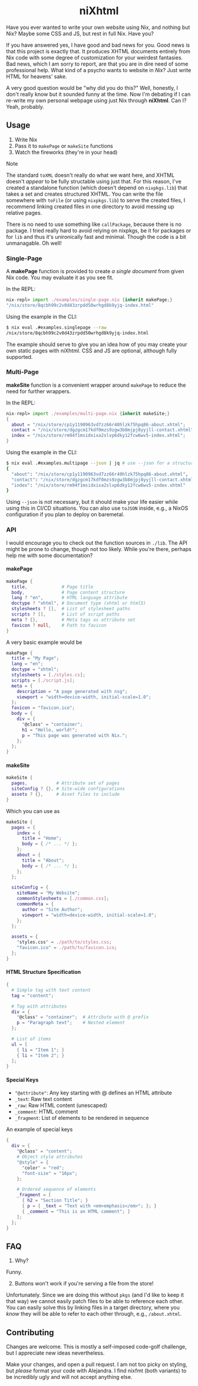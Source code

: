 <h1 id="header" align="center">
  niXhtml
</h1>

Have you ever wanted to write your own website using Nix, and nothing but Nix?
Maybe some CSS and JS, but rest in full Nix. Have you?

If you have answered yes, I have good and bad news for you. Good news is that
this project is exactly that. It produces XHTML documents entirely from Nix code
with some degree of customization for your weirdest fantasies. Bad news, which I
am sorry to report, are that you are in dire need of some professional help.
What kind of a psycho wants to website in _Nix_? Just write HTML for heavens'
sake.

A very good question would be "why did you do this?" Well, honestly, I don't
really know but it sounded funny at the time. Now I'm debating if I can re-write
my own personal webpage using just Nix through **niXhtml**. Can I? Yeah,
probably.

## Usage

1. Write Nix
2. Pass it to `makePage` or `makeSite` functions
3. Watch the fireworks (they're in your head)

> [!NOTE]
> The standard `toXML` doesn't really do what we want here, and XHTML doesn't
> _appear_ to be fully structable using just that. For this reason, I've created
> a standalone function (which doesn't depend on `nixpkgs.lib`) that takes a set
> and creates structured XHTML. You can write the file somewhere with `toFile`
> (or using `nixpkgs.lib`) to serve the created files, I recommend linking
> created files in one directory to avoid messing up relative pages.

There is no need to use something like `callPackage`, because there is no
package. I tried really hard to avoid relying on nixpkgs, be it for packages or
for `lib` and thus it's unironically fast and minimal. Though the code is a bit
unmanagable. Oh well!

### Single-Page

A **makePage** function is provided to create _a single document_ from given Nix
code. You may evaluate it as you see fit.

In the REPL:

```nix
nix-repl> import ./examples/single-page.nix {inherit makePage;}
"/nix/store/8qcbh99c2v0d43zrpdd50wrhgd8k9yjq-index.html"
```

Using the example in the CLI:

```bash
$ nix eval .#examples.singlepage --raw
/nix/store/8qcbh99c2v0d43zrpdd50wrhgd8k9yjq-index.html
```

The example should serve to give you an idea how of you may create your own
static pages with niXhtml. CSS and JS are optional, although fully supported.

### Multi-Page

**makeSite** function is a convenient wrapper around `makePage` to reduce the
need for further wrappers.

In the REPL:

```nix
nix-repl> import ./examples/multi-page.nix {inherit makeSite;}
{
  about = "/nix/store/cp1y1190963vd7zz66r40hlzk75hpq86-about.xhtml";
  contact = "/nix/store/dgzgcm17kdf0mzs9zgw3b8mjpj8yyjll-contact.xhtml";
  index = "/nix/store/rm94f1msidxixa2slvp6dky12fcw6wv5-index.xhtml";
}
```

Using the example in the CLI:

```bash
$ nix eval .#examples.multipage --json | jq # use --json for a structured result
{
  "about": "/nix/store/cp1y1190963vd7zz66r40hlzk75hpq86-about.xhtml",
  "contact": "/nix/store/dgzgcm17kdf0mzs9zgw3b8mjpj8yyjll-contact.xhtml",
  "index": "/nix/store/rm94f1msidxixa2slvp6dky12fcw6wv5-index.xhtml"
}
```

Using `--json` is not necessary, but it should make your life easier while using
this in CI/CD situations. You can also use `toJSON` inside, e.g., a NixOS
configuration if you plan to deploy on baremetal.

### API

I would encourage you to check out the function sources in `./lib`. The API
might be prone to change, though not too likely. While you're there, perhaps
help me with some documentation?

#### makePage

```nix
makePage {
  title,             # Page title
  body,              # Page content structure
  lang ? "en",       # HTML language attribute
  doctype ? "xhtml", # Document type (xhtml or html5)
  stylesheets ? [],  # List of stylesheet paths
  scripts ? [],      # List of script paths
  meta ? {},         # Meta tags as attribute set
  favicon ? null,    # Path to favicon
}
```

A very basic example would be

```nix
makePage {
  title = "My Page";
  lang = "en";
  doctype = "xhtml";
  stylesheets = [./styles.cs];
  scripts = [./script.js];
  meta = {
    description = "A page generated with nsg";
    viewport = "width=device-width, initial-scale=1.0";
  };
  favicon = "favicon.ico";
  body = {
    div = {
      "@class" = "container";
      h1 = "Hello, world!";
      p = "This page was generated with Nix.";
    };
  };
}
```

#### makeSite

```nix
makeSite {
  pages,           # Attribute set of pages
  siteConfig ? {}, # Site-wide configurations
  assets ? {},     # Asset files to include
}
```

Which you can use as

```nix
makeSite {
  pages = {
    index = {
      title = "Home";
      body = { /* ... */ };
    };
    about = {
      title = "About";
      body = { /* ... */ };
    };
  };

  siteConfig = {
    siteName = "My Website";
    commonStylesheets = [./common.css];
    commonMeta = {
      author = "Site Author";
      viewport = "width=device-width, initial-scale=1.0";
    };
  };

  assets = {
    "styles.css" = ./path/to/styles.css;
    "favicon.ico" = ./path/to/favicon.ico;
  };
}
```

#### HTML Structure Specification

```nix
{
  # Simple tag with text content
  tag = "content";

  # Tag with attributes
  div = {
    "@class" = "container";  # Attribute with @ prefix
    p = "Paragraph text";    # Nested element
  };

  # List of items
  ul = [
    { li = "Item 1"; }
    { li = "Item 2"; }
  ];
}
```

#### Special Keys

- `"@attribute"`: Any key starting with @ defines an HTML attribute
- `_text`: Raw text content
- `_raw`: Raw HTML content (unescaped)
- `_comment`: HTML comment
- `_fragment`: List of elements to be rendered in sequence

An example of special keys

```nix
{
  div = {
    "@class" = "content";
    # Object style attributes
    "@style" = {
      "color" = "red";
      "font-size" = "16px";
    };

    # Ordered sequence of elements
    _fragment = [
      { h2 = "Section Title"; }
      { p = { _text = "Text with <em>emphasis</em>"; }; }
      { _comment = "This is an HTML comment"; }
    ];
  };
}
```

## FAQ

1. Why?

Funny.

2. Buttons won't work if you're serving a file from the store!

Unfortunately. Since we are doing this without `pkgs` (and I'd like to keep it
that way) we cannot easily patch files to be able to reference each other. You
can easily solve this by linking files in a target directory, where you _know_
they will be able to refer to each other through, e.g., `/about.xhtml`.

## Contributing

Changes are welcome. This is mostly a self-imposed code-golf challenge, but I
appreciate new ideas nevertheless.

Make your changes, and open a pull request. I am not too picky on styling, but
_please_ format your code with Alejandra. I find nixfmt (both variants) to be
incredibly ugly and will not accept anything else.
